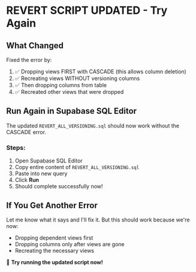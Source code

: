 # REVERT SCRIPT UPDATED - Try Again

## What Changed

Fixed the error by:
1. ✅ Dropping views FIRST with CASCADE (this allows column deletion)
2. ✅ Recreating views WITHOUT versioning columns
3. ✅ Then dropping columns from table
4. ✅ Recreated other views that were dropped

## Run Again in Supabase SQL Editor

The updated `REVERT_ALL_VERSIONING.sql` should now work without the CASCADE error.

### Steps:
1. Open Supabase SQL Editor
2. Copy entire content of `REVERT_ALL_VERSIONING.sql`
3. Paste into new query
4. Click **Run**
5. Should complete successfully now!

## If You Get Another Error

Let me know what it says and I'll fix it. But this should work because we're now:
- Dropping dependent views first
- Dropping columns only after views are gone
- Recreating the necessary views

🎯 **Try running the updated script now!**
